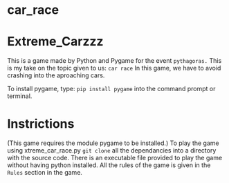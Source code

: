 # car_race


# Extreme_Carzzz
This is a game made by Python and Pygame for the event ```pythagoras.```
This is my take on the topic given to us: ```car race```
In this game, we have to avoid crashing into the aproaching cars.

To install pygame, type: `pip install pygame` into the command prompt or terminal.


# Instrictions
(This game requires the module pygame to be installed.)
To play the game using xtreme_car_race.py `git clone` all the dependancies into a directory with the source code.
There is an executable file provided to play the game without having python installed.
All the rules of the game is given in the `Rules` section in the game.
